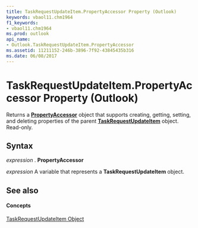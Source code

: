 ```yaml
---
title: TaskRequestUpdateItem.PropertyAccessor Property (Outlook)
keywords: vbaol11.chm1964
f1_keywords:
- vbaol11.chm1964
ms.prod: outlook
api_name:
- Outlook.TaskRequestUpdateItem.PropertyAccessor
ms.assetid: 11211152-246b-3896-7f92-43845435b316
ms.date: 06/08/2017
---
```



# TaskRequestUpdateItem.PropertyAccessor Property (Outlook)

Returns a  **[PropertyAccessor](Outlook.PropertyAccessor.md)** object that supports creating, getting, setting, and deleting properties of the parent **[TaskRequestUpdateItem](Outlook.TaskRequestUpdateItem.md)** object. Read-only.


## Syntax

 _expression_ . **PropertyAccessor**

 _expression_ A variable that represents a **TaskRequestUpdateItem** object.


## See also


#### Concepts


[TaskRequestUpdateItem Object](Outlook.TaskRequestUpdateItem.md)

